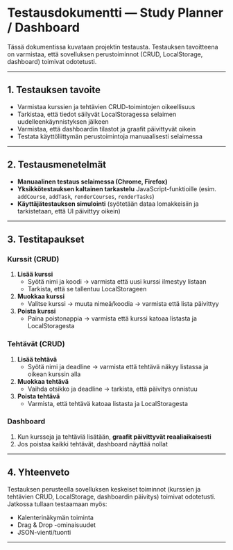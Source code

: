 # Testausdokumentti — Study Planner / Dashboard

Tässä dokumentissa kuvataan projektin testausta. Testauksen tavoitteena on varmistaa, että sovelluksen perustoiminnot (CRUD, LocalStorage, dashboard) toimivat odotetusti.

---

## 1. Testauksen tavoite
- Varmistaa kurssien ja tehtävien CRUD-toimintojen oikeellisuus
- Tarkistaa, että tiedot säilyvät LocalStoragessa selaimen uudelleenkäynnistyksen jälkeen
- Varmistaa, että dashboardin tilastot ja graafit päivittyvät oikein
- Testata käyttöliittymän perustoimintoja manuaalisesti selaimessa

---

## 2. Testausmenetelmät
- **Manuaalinen testaus selaimessa (Chrome, Firefox)**
- **Yksikkötestauksen kaltainen tarkastelu** JavaScript-funktioille (esim. `addCourse`, `addTask`, `renderCourses`, `renderTasks`)
- **Käyttäjätestauksen simulointi** (syötetään dataa lomakkeisiin ja tarkistetaan, että UI päivittyy oikein)

---

## 3. Testitapaukset

### Kurssit (CRUD)
1. **Lisää kurssi**
   - Syötä nimi ja koodi → varmista että uusi kurssi ilmestyy listaan
   - Tarkista, että se tallentuu LocalStorageen
2. **Muokkaa kurssi**
   - Valitse kurssi → muuta nimeä/koodia → varmista että lista päivittyy
3. **Poista kurssi**
   - Paina poistonappia → varmista että kurssi katoaa listasta ja LocalStoragesta

### Tehtävät (CRUD)
1. **Lisää tehtävä**
   - Syötä nimi ja deadline → varmista että tehtävä näkyy listassa ja oikean kurssin alla
2. **Muokkaa tehtävä**
   - Vaihda otsikko ja deadline → tarkista, että päivitys onnistuu
3. **Poista tehtävä**
   - Varmista, että tehtävä katoaa listasta ja LocalStoragesta

### Dashboard
1. Kun kursseja ja tehtäviä lisätään, **graafit päivittyvät reaaliaikaisesti**
2. Jos poistaa kaikki tehtävät, dashboard näyttää nollat

---

## 4. Yhteenveto
Testauksen perusteella sovelluksen keskeiset toiminnot (kurssien ja tehtävien CRUD, LocalStorage, dashboardin päivitys) toimivat odotetusti. Jatkossa tullaan testaamaan myös:
- Kalenterinäkymän toiminta
- Drag & Drop -ominaisuudet
- JSON-vienti/tuonti

---